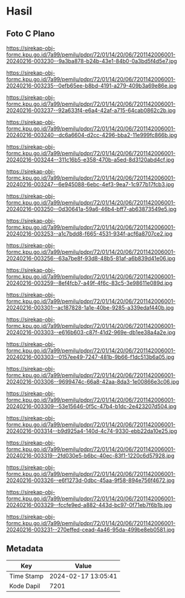 # Hasil

## Foto C Plano

https://sirekap-obj-formc.kpu.go.id/7a99/pemilu/pdpr/72/01/14/20/06/7201142006001-20240216-003230--9a3ba878-b24b-43e1-84b0-0a3bd5f4d5e7.jpg

https://sirekap-obj-formc.kpu.go.id/7a99/pemilu/pdpr/72/01/14/20/06/7201142006001-20240216-003235--0efb65ee-b8bd-4191-a279-409b3a69e86e.jpg

https://sirekap-obj-formc.kpu.go.id/7a99/pemilu/pdpr/72/01/14/20/06/7201142006001-20240216-003237--92a633f4-e6a4-42af-a715-64cab0862c2b.jpg

https://sirekap-obj-formc.kpu.go.id/7a99/pemilu/pdpr/72/01/14/20/06/7201142006001-20240216-003240--dc6a6604-d2cc-4296-bba2-11e999fc866b.jpg

https://sirekap-obj-formc.kpu.go.id/7a99/pemilu/pdpr/72/01/14/20/06/7201142006001-20240216-003244--311c16b5-e358-470b-a5ed-8d3120abd4cf.jpg

https://sirekap-obj-formc.kpu.go.id/7a99/pemilu/pdpr/72/01/14/20/06/7201142006001-20240216-003247--6e945088-6ebc-4ef3-9ea7-1c977b17fcb3.jpg

https://sirekap-obj-formc.kpu.go.id/7a99/pemilu/pdpr/72/01/14/20/06/7201142006001-20240216-003250--0d30641a-59a6-46b4-bff7-ab63873549e5.jpg

https://sirekap-obj-formc.kpu.go.id/7a99/pemilu/pdpr/72/01/14/20/06/7201142006001-20240216-003253--a1c7bdd8-f665-4531-934f-acf6a8707ce2.jpg

https://sirekap-obj-formc.kpu.go.id/7a99/pemilu/pdpr/72/01/14/20/06/7201142006001-20240216-003256--63a7be8f-93d8-48b5-81af-a6b839d41e06.jpg

https://sirekap-obj-formc.kpu.go.id/7a99/pemilu/pdpr/72/01/14/20/06/7201142006001-20240216-003259--8ef4fcb7-a49f-4f6c-83c5-3e98611e089d.jpg

https://sirekap-obj-formc.kpu.go.id/7a99/pemilu/pdpr/72/01/14/20/06/7201142006001-20240216-003301--ac187828-1a1e-40be-9285-a339edaf440b.jpg

https://sirekap-obj-formc.kpu.go.id/7a99/pemilu/pdpr/72/01/14/20/06/7201142006001-20240216-003303--e616b603-c87f-41d2-969e-db1ee38a4a2e.jpg

https://sirekap-obj-formc.kpu.go.id/7a99/pemilu/pdpr/72/01/14/20/06/7201142006001-20240216-003303--0157ee49-7247-481b-9b66-f1dc513b6a05.jpg

https://sirekap-obj-formc.kpu.go.id/7a99/pemilu/pdpr/72/01/14/20/06/7201142006001-20240216-003306--9699474c-66a8-42aa-8da3-1e00866e3c06.jpg

https://sirekap-obj-formc.kpu.go.id/7a99/pemilu/pdpr/72/01/14/20/06/7201142006001-20240216-003309--53e15646-0f5c-47b4-b1dc-2e423207d504.jpg

https://sirekap-obj-formc.kpu.go.id/7a99/pemilu/pdpr/72/01/14/20/06/7201142006001-20240216-003314--b9d925a4-140d-4c74-9330-ebb22da10e25.jpg

https://sirekap-obj-formc.kpu.go.id/7a99/pemilu/pdpr/72/01/14/20/06/7201142006001-20240216-003319--2fd030e5-b6bc-40ec-83f1-1220c6d57928.jpg

https://sirekap-obj-formc.kpu.go.id/7a99/pemilu/pdpr/72/01/14/20/06/7201142006001-20240216-003326--e6f1273d-0dbc-45aa-9f58-894e756f4672.jpg

https://sirekap-obj-formc.kpu.go.id/7a99/pemilu/pdpr/72/01/14/20/06/7201142006001-20240216-003329--fccfe9ed-a882-443d-bc97-0f71eb7f6b1b.jpg

https://sirekap-obj-formc.kpu.go.id/7a99/pemilu/pdpr/72/01/14/20/06/7201142006001-20240216-003231--270effed-cead-4a46-95da-499be8eb0581.jpg


## Metadata

| Key        | Value               |
| ---------- | ------------------- |
| Time Stamp | 2024-02-17 13:05:41 |
| Kode Dapil | 7201                |



